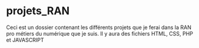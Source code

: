 # projets_RAN

<p> Ceci est un dossier contenant les différents projets que je ferai dans la RAN pro métiers du numérique que je suis. Il y aura des fichiers HTML, CSS, PHP et JAVASCRIPT</p>
